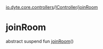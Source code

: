 [io.dyte.core.controllers](../index.md)/[IController](index.md)/[joinRoom](join-room.md)

# joinRoom


abstract suspend fun [joinRoom](join-room.md)()
